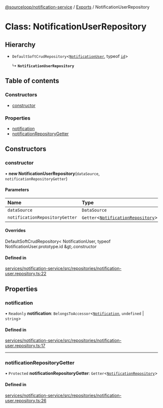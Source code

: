 [@sourceloop/notification-service](../README.md) / [Exports](../modules.md) / NotificationUserRepository

# Class: NotificationUserRepository

## Hierarchy

- `DefaultSoftCrudRepository`<[`NotificationUser`](NotificationUser.md), typeof [`id`](NotificationUser.md#id)\>

  ↳ **`NotificationUserRepository`**

## Table of contents

### Constructors

- [constructor](NotificationUserRepository.md#constructor)

### Properties

- [notification](NotificationUserRepository.md#notification)
- [notificationRepositoryGetter](NotificationUserRepository.md#notificationrepositorygetter)

## Constructors

### constructor

• **new NotificationUserRepository**(`dataSource`, `notificationRepositoryGetter`)

#### Parameters

| Name | Type |
| :------ | :------ |
| `dataSource` | `DataSource` |
| `notificationRepositoryGetter` | `Getter`<[`NotificationRepository`](NotificationRepository.md)\> |

#### Overrides

DefaultSoftCrudRepository&lt;
  NotificationUser,
  typeof NotificationUser.prototype.id
\&gt;.constructor

#### Defined in

[services/notification-service/src/repositories/notification-user.repository.ts:22](https://github.com/sourcefuse/loopback4-microservice-catalog/blob/00e854d46/services/notification-service/src/repositories/notification-user.repository.ts#L22)

## Properties

### notification

• `Readonly` **notification**: `BelongsToAccessor`<[`Notification`](Notification.md), `undefined` \| `string`\>

#### Defined in

[services/notification-service/src/repositories/notification-user.repository.ts:17](https://github.com/sourcefuse/loopback4-microservice-catalog/blob/00e854d46/services/notification-service/src/repositories/notification-user.repository.ts#L17)

___

### notificationRepositoryGetter

• `Protected` **notificationRepositoryGetter**: `Getter`<[`NotificationRepository`](NotificationRepository.md)\>

#### Defined in

[services/notification-service/src/repositories/notification-user.repository.ts:26](https://github.com/sourcefuse/loopback4-microservice-catalog/blob/00e854d46/services/notification-service/src/repositories/notification-user.repository.ts#L26)
